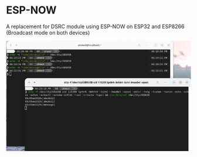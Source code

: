 # ESP-NOW
A replacement for DSRC module using ESP-NOW on ESP32 and ESP8266 (Broadcast mode on both devices)

<img src="dsrc-pure.png" title = "a working example">
